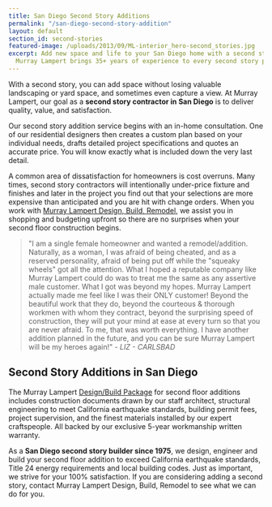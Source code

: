 ```yaml
---
title: San Diego Second Story Additions
permalink: "/san-diego-second-story-addition"
layout: default
section_id: second-stories
featured-image: /uploads/2013/09/ML-interior_hero-second_stories.jpg
excerpt: Add new space and life to your San Diego home with a second story addition.
  Murray Lampert brings 35+ years of experience to every second story project.
---
```


With a second story, you can add space without losing valuable landscaping or yard space, and sometimes even capture a view. At Murray Lampert, our goal as a **second story contractor in San Diego** is to deliver quality, value, and satisfaction.

Our second story addition service begins with an in-home consultation. One of our residential designers then creates a custom plan based on your individual needs, drafts detailed project specifications and quotes an accurate price. You will know exactly what is included down the very last detail.

A common area of dissatisfaction for homeowners is cost overruns. Many times, second story contractors will intentionally under-price fixture and finishes and later in the project you find out that your selections are more expensive than anticipated and you are hit with change orders. When you work with [Murray Lampert Design, Build, Remodel](/), we assist you in shopping and budgeting upfront so there are no surprises when your second floor construction begins.

> "I am a single female homeowner and wanted a remodel/addition. Naturally, as a woman, I was afraid of being cheated, and as a reserved personality, afraid of being put off while the "squeaky wheels" got all the attention. What I hoped a reputable company like Murray Lampert could do was to treat me the same as any assertive male customer. What I got was beyond my hopes. Murray Lampert actually made me feel like I was their ONLY customer! Beyond the beautiful work that they do, beyond the courteous &amp; thorough workmen with whom they contract, beyond the surprising speed of construction, they will put your mind at ease at every turn so that you are never afraid. To me, that was worth everything. I have another addition planned in the future, and you can be sure Murray Lampert will be my heroes again!" - _LIZ - CARLSBAD_

## Second Story Additions in San Diego

The Murray Lampert [Design/Build Package](/san-diego-design-build-contractors) for second floor additions includes construction documents drawn by our staff architect, structural engineering to meet California earthquake standards, building permit fees, project supervision, and the finest materials installed by our expert craftspeople. All backed by our exclusive 5-year workmanship written warranty.

As a **San Diego second story builder since 1975**, we design, engineer and build your second floor addition to exceed California earthquake standards, Title 24 energy requirements and local building codes. Just as important, we strive for your 100% satisfaction. If you are considering adding a second story, contact Murray Lampert Design, Build, Remodel to see what we can do for you.
